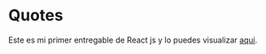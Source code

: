 # Quotes

Este es mi primer entregable de React js y lo puedes visualizar [aqui](https://jovial-bhaskara-aa1cdb.netlify.app/).
